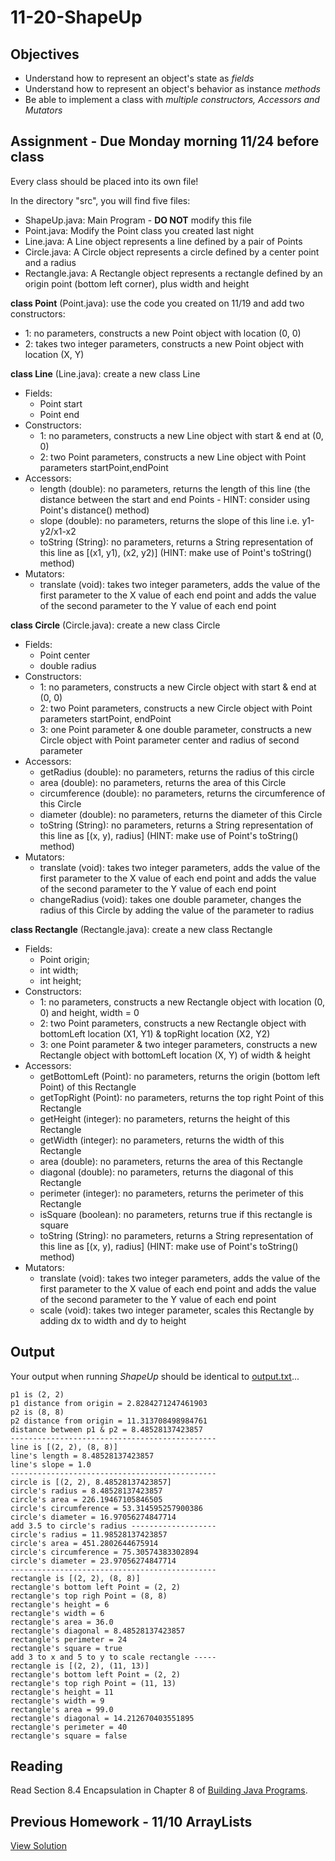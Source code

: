 11-20-ShapeUp
================

## Objectives
- Understand how to represent an object's state as *fields*
- Understand how to represent an object's behavior as instance *methods*
- Be able to implement a class with *multiple constructors, Accessors and Mutators*

## Assignment - Due Monday morning 11/24 before class

Every class should be placed into its own file!  

In the directory "src", you will find five files:
- ShapeUp.java: Main Program - **DO NOT** modify this file 
- Point.java: Modify the Point class you created last night
- Line.java: A Line object represents a line defined by a pair of Points
- Circle.java: A Circle object represents a circle defined by a center point and a radius
- Rectangle.java: A Rectangle object represents a rectangle defined by an origin point (bottom left corner), plus width and height


**class Point** (Point.java): use the code you created on 11/19 and add two constructors:
- 1: no parameters, constructs a new Point object with location (0, 0)
- 2: takes two integer parameters, constructs a new Point object with location (X, Y)
	
**class Line** (Line.java): create a new class Line
- Fields:
	- Point start
	- Point end
- Constructors:
	- 1: no parameters, constructs a new Line object with start & end at (0, 0)
	- 2: two Point parameters, constructs a new Line object with Point parameters startPoint,endPoint
- Accessors:
	- length (double): no parameters, returns the length of this line (the distance between the start and end Points - HINT: consider using Point's distance() method)
	- slope (double): no parameters, returns the slope of this line i.e. y1-y2/x1-x2
	- toString (String): no parameters, returns a String representation of this line as [(x1, y1), (x2, y2)] (HINT: make use of Point's toString() method)
- Mutators:
	- translate (void): takes two integer parameters, adds the value of the first parameter to the X value of each end point and adds the value of the second parameter to the Y value of each end point
	
**class Circle** (Circle.java): create a new class Circle
- Fields:
	- Point center
	- double radius
- Constructors:
	- 1: no parameters, constructs a new Circle object with start & end at (0, 0)
	- 2: two Point parameters, constructs a new Circle object with Point parameters startPoint, endPoint
	- 3: one Point parameter & one double parameter, constructs a new Circle object with Point parameter center and radius of second parameter
- Accessors:
	- getRadius (double): no parameters, returns the radius of this circle 
	- area (double): no parameters, returns the area of this Circle
	- circumference (double): no parameters, returns the circumference of this Circle
	- diameter (double): no parameters, returns the diameter of this Circle
	- toString (String): no parameters, returns a String representation of this line as [(x, y), radius] (HINT: make use of Point's toString() method)
- Mutators:
	- translate (void): takes two integer parameters, adds the value of the first parameter to the X value of each end point and adds the value of the second parameter to the Y value of each end point
	- changeRadius (void): takes one double parameter, changes the radius of this Circle by adding the value of the parameter to radius

**class Rectangle** (Rectangle.java): create a new class Rectangle
- Fields:
    - Point origin;
    - int width;
    - int height;
- Constructors:
	- 1: no parameters, constructs a new Rectangle object with location (0, 0) and height, width = 0
	- 2: two Point parameters, constructs a new Rectangle object with bottomLeft location (X1, Y1) &  topRight location (X2, Y2)
	- 3: one Point parameter & two integer parameters, constructs a new Rectangle object with bottomLeft location (X, Y) of width & height
- Accessors:
	- getBottomLeft (Point): no parameters, returns the origin (bottom left Point) of this Rectangle 
	- getTopRight (Point): no parameters, returns the top right Point of this Rectangle 
	- getHeight (integer): no parameters, returns the height of this Rectangle
	- getWidth (integer): no parameters, returns the width of this Rectangle
	- area (double): no parameters, returns the area of this Rectangle
	- diagonal (double): no parameters, returns the diagonal of this Rectangle
	- perimeter (integer): no parameters, returns the perimeter of this Rectangle
	- isSquare (boolean): no parameters, returns true if this rectangle is square
	- toString (String): no parameters, returns a String representation of this line as [(x, y), radius] (HINT: make use of Point's toString() method)
- Mutators:
	- translate (void): takes two integer parameters, adds the value of the first parameter to the X value of each end point and adds the value of the second parameter to the Y value of each end point
	- scale (void): takes two integer  parameter, scales this Rectangle by adding dx to width and dy to height

	
## Output
Your output when running *ShapeUp* should be identical to [output.txt](./output.txt)...
```
p1 is (2, 2)
p1 distance from origin = 2.8284271247461903
p2 is (8, 8)
p2 distance from origin = 11.313708498984761
distance between p1 & p2 = 8.48528137423857
----------------------------------------------
line is [(2, 2), (8, 8)]
line's length = 8.48528137423857
line's slope = 1.0
----------------------------------------------
circle is [(2, 2), 8.48528137423857]
circle's radius = 8.48528137423857
circle's area = 226.19467105846505
circle's circumference = 53.314595257900386
circle's diameter = 16.97056274847714
add 3.5 to circle's radius -------------------
circle's radius = 11.98528137423857
circle's area = 451.2802644675914
circle's circumference = 75.30574383302894
circle's diameter = 23.97056274847714
----------------------------------------------
rectangle is [(2, 2), (8, 8)]
rectangle's bottom left Point = (2, 2)
rectangle's top righ Point = (8, 8)
rectangle's height = 6
rectangle's width = 6
rectangle's area = 36.0
rectangle's diagonal = 8.48528137423857
rectangle's perimeter = 24
rectangle's square = true
add 3 to x and 5 to y to scale rectangle -----
rectangle is [(2, 2), (11, 13)]
rectangle's bottom left Point = (2, 2)
rectangle's top righ Point = (11, 13)
rectangle's height = 11
rectangle's width = 9
rectangle's area = 99.0
rectangle's diagonal = 14.212670403551895
rectangle's perimeter = 40
rectangle's square = false
```

## Reading
Read Section 8.4 Encapsulation in Chapter 8 of [Building Java Programs](http://basisphoenix.azurewebsites.net/wp-content/uploads/2014/08/Building-Java-Programs-A-Back-to-Basics-Approach-2nd-Ed.pdf).

## Previous Homework - 11/10 ArrayLists
[View Solution](https://github.com/viperguynaz/11-10-ArrayLists/blob/c2343877a0292fab5b8551cf8464025fa4e6de1f/WordCount.java)

